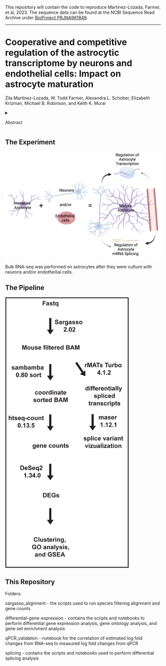 This repository will contain the code to reproduce Martinez-Lozada, Farmer, et al, 2023. The sequence data can be found at the NCBI Sequence Read Archive under [BioProject PRJNA961849](https://www.ncbi.nlm.nih.gov/bioproject/961849).

------------------------------------------------------------------------

# **Cooperative and competitive regulation of the astrocytic transcriptome by neurons and endothelial cells: Impact on astrocyte maturation**

Zila Martinez-Lozada, W. Todd Farmer, Alexandra L. Schober, Elizabeth Krizman, Michael B. Robinson, and Keith K. Murai

<details>

<summary>

Abstract

</summary>

Astrocytes have essential roles in central nervous system (CNS) health and disease. During development, immature astrocytes show complex interactions with neurons, endothelial cells, and other glial cell types. Interestingly, our work and that of others have shown that these interactions are important for astrocytic maturation. However, whether and how these cells work together to control this process remains poorly understood. Here, we test the hypothesis that cooperative interactions of astrocytes with neurons and endothelial cells promote astrocytic maturation. Astrocytes were cultured alone, with neurons, endothelial cells, or a combination of both. This was followed by astrocyte sorting, RNA sequencing, and bioinformatic analysis to detect transcriptional changes. Across culture configurations, 7,302 genes were differentially expressed by 4 or more-fold and organized into eight groups that demonstrate cooperative and antagonist effects of neurons and endothelia on astrocytes. We also discovered that neurons and endothelial cells caused splicing of 200 and 781 mRNAs, respectively. Changes in gene expression were validated using quantitative PCR, Western blot, and immunofluorescence analysis. We found that the transcriptomic data from the three-culture configuration correlated with protein expression of three representative targets (FAM107A, GAT3, and GLT1) in vivo. Alternative splicing results also correlated with cortical tissue isoform representation of a target (Fibronectin 1) at different developmental stages. By comparing our results to published transcriptomes of immature and mature astrocytes, we found that neurons or endothelia shift the astrocytic transcriptome toward a mature state and that the presence of both cell types has a greater effect on maturation than either cell alone. These results increase our understanding of cellular interactions/pathways that contribute to astrocytic maturation. They also provide insight into how alterations to neurons and/or endothelial cells may alter astrocytes with implications for astrocytic changes in CNS disorders and diseases.

</details>

## The Experiment

![](images/Graphical_Abstract.png)

Bulk RNA-seq was performed on astrocytes after they were culture with neurons and/or endotheilial cells.

## The Pipeline  

 <img src="images/pipeline.png" width="400" >

## This Repository  

Folders:

sargasso_alignment - the scripts used to run species filtering alignment and gene counts

differential-gene-expression - contains the scripts and notebooks to perform differential gene expression analysis, gene ontology analysis, and gene set enrichment analysis  
  
qPCR_validation - notebook for the correlation of estimated log fold changes from RNA-seq to measured log fold changes from qPCR   

splicing - contains the scripts and notebooks used to perform differential splicing analysis
